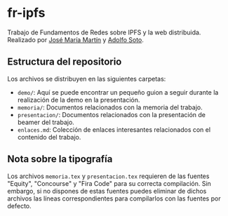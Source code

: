 # fr-ipfs

Trabajo de Fundamentos de Redes sobre IPFS y la web distribuida. Realizado por [José María Martín](https://github.com/jmml97) y [Adolfo Soto](https://github.com/aswerner). 

## Estructura del repositorio

Los archivos se distribuyen en las siguientes carpetas:

- `demo/`: Aquí se puede encontrar un pequeño guion a seguir durante la realización de la demo en la presentación.
- `memoria/`:  Documentos relacionados con la memoria del trabajo.
- `presentacion/`: Documentos relacionados con la presentación de beamer del trabajo.
- `enlaces.md`: Colección de enlaces interesantes relacionados con el contenido del trabajo.

## Nota sobre la tipografía

Los archivos `memoria.tex` y `presentacion.tex` requieren de las fuentes "Equity", "Concourse" y "Fira Code" para su correcta compilación. Sin embargo, si no dispones de estas fuentes puedes eliminar de dichos archivos las líneas correspondientes para compilarlos con las fuentes por defecto.
